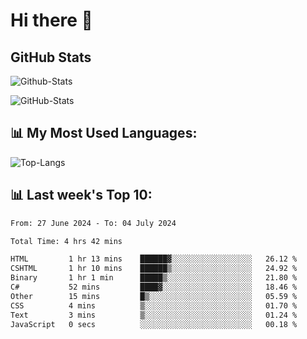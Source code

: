 # Hi there 👋

## GitHub Stats
![Github-Stats](https://github-readme-stats-sigma-five.vercel.app/api?username=ltorson&show_icons=true&theme=radical&count_private=true)

![GitHub-Stats](https://github-readme-stats.vercel.app/api/wakatime?username=LeeTorson&theme=synthwave&size_weight=0.5&count_weight=0.5&title_color=36F9F6&langs_count=10&count_private=true)

## 📊 My Most Used Languages:
![Top-Langs](https://github-readme-stats-sigma-five.vercel.app/api/top-langs/?username=LTorson&layout=compact&langs_count=10)


## 📊 Last week's Top 10:
<!--START_SECTION:waka-->

```txt
From: 27 June 2024 - To: 04 July 2024

Total Time: 4 hrs 42 mins

HTML         1 hr 13 mins    ██████▓░░░░░░░░░░░░░░░░░░   26.12 %
CSHTML       1 hr 10 mins    ██████▒░░░░░░░░░░░░░░░░░░   24.92 %
Binary       1 hr 1 min      █████▒░░░░░░░░░░░░░░░░░░░   21.80 %
C#           52 mins         ████▓░░░░░░░░░░░░░░░░░░░░   18.46 %
Other        15 mins         █▒░░░░░░░░░░░░░░░░░░░░░░░   05.59 %
CSS          4 mins          ▒░░░░░░░░░░░░░░░░░░░░░░░░   01.70 %
Text         3 mins          ▒░░░░░░░░░░░░░░░░░░░░░░░░   01.24 %
JavaScript   0 secs          ░░░░░░░░░░░░░░░░░░░░░░░░░   00.18 %
```

<!--END_SECTION:waka-->
